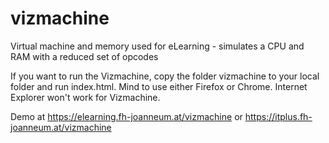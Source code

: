 # vizmachine
Virtual machine and memory used for eLearning - simulates a CPU and RAM with a reduced set of opcodes

If you want to run the Vizmachine, copy the folder vizmachine to your local folder and run index.html. Mind to use either Firefox or Chrome. Internet Explorer won't work for Vizmachine.

Demo at
https://elearning.fh-joanneum.at/vizmachine or
https://itplus.fh-joanneum.at/vizmachine
